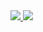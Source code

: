 <!--
**RicardoAz15/RicardoAz15** is a ✨ _special_ ✨ repository because its `README.md` (this file) appears on your GitHub profile.

Here are some ideas to get you started:

- 🔭 I’m currently working on ...
- 🌱 I’m currently learning ...
- 👯 I’m looking to collaborate on ...
- 🤔 I’m looking for help with ...
- 💬 Ask me about ...
- 📫 How to reach me: ...
- 😄 Pronouns: ...
- ⚡ Fun fact: ...
[![trophy](https://github-profile-trophy.vercel.app/?username=RicardoAz15)](https://github.com/ryo-ma/github-profile-trophy)
![Anurag's GitHub stats](https://github-readme-stats.vercel.app/api?username=RicardoAz15&show_icons=true&theme=tokyonight)
[![Top Langs](https://github-readme-stats.vercel.app/api/top-langs/?username=RicardoAz15&theme=tokyonight)](https://github.com/anuraghazra/github-readme-stats)
-->
<div>
  <a href="https://github.com/anuraghazra/github-readme-stats">
    <img src="https://github-readme-stats.vercel.app/api/top-langs/?username=RicardoAz15&theme=tokyonight" />
    <img src="https://github-readme-stats.vercel.app/api/?username=RicardoAz15&show_icons=true&theme=tokyonight" />
  </a>
</div>

